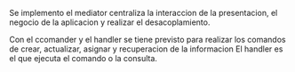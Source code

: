 Se implemento el mediator centraliza la interaccion de la presentacion, el negocio de la aplicacion y realizar el 
desacoplamiento.

Con el ccomander y el handler se tiene previsto para realizar los comandos de crear, actualizar, asignar y recuperacion de la informacion
El handler es el que ejecuta el comando o la consulta.
